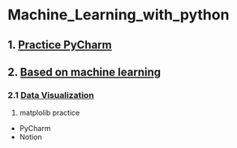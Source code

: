 # Machine_Learning_with_python
## 1. [Practice PyCharm](https://shorthaired-museum-8f5.notion.site/3849338c39494990b66f7e0face0fd42)
## 2. [Based on machine learning](https://shorthaired-museum-8f5.notion.site/Machine-Learning-with-python-17351751eafc42e7a4e6f3d09bda0350)
### 2.1 [Data Visualization](https://shorthaired-museum-8f5.notion.site/matplotlib-ad67b077647c450cbf0fda5e8cb6a1f0)
1. matplolib practice
- PyCharm
- Notion
